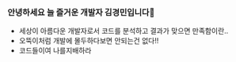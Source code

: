 ### 안녕하세요 늘 즐거운 개발자 김경민입니다👋

- 세상이 아름다운 개발자로서 코드를 분석하고 결과가 맞으면 만족함이란..
- 오뚝이처럼 개발에 몰두하다보면 안되는건 없다!!
- 코드들이여 나를지배하라
